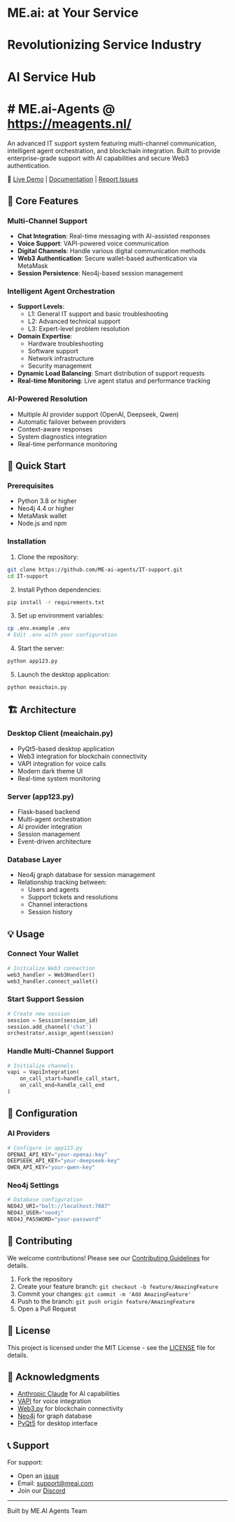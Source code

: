 
# ME.ai: at Your Service
# Revolutionizing Service Industry
# AI Service Hub
# # ME.ai-Agents @ https://meagents.nl/

An advanced IT support system featuring multi-channel communication, intelligent agent orchestration, and blockchain integration. Built to provide enterprise-grade support with AI capabilities and secure Web3 authentication.

🔗 [Live Demo](#) | [Documentation](#) | [Report Issues](https://github.com/ME-ai-agents/IT-support/issues)

## 🌟 Core Features

### Multi-Channel Support
- **Chat Integration**: Real-time messaging with AI-assisted responses
- **Voice Support**: VAPI-powered voice communication
- **Digital Channels**: Handle various digital communication methods
- **Web3 Authentication**: Secure wallet-based authentication via MetaMask
- **Session Persistence**: Neo4j-based session management

### Intelligent Agent Orchestration
- **Support Levels**:
  - L1: General IT support and basic troubleshooting
  - L2: Advanced technical support
  - L3: Expert-level problem resolution
- **Domain Expertise**:
  - Hardware troubleshooting
  - Software support
  - Network infrastructure
  - Security management
- **Dynamic Load Balancing**: Smart distribution of support requests
- **Real-time Monitoring**: Live agent status and performance tracking

### AI-Powered Resolution
- Multiple AI provider support (OpenAI, Deepseek, Qwen)
- Automatic failover between providers
- Context-aware responses
- System diagnostics integration
- Real-time performance monitoring

## 🚀 Quick Start

### Prerequisites
- Python 3.8 or higher
- Neo4j 4.4 or higher
- MetaMask wallet
- Node.js and npm

### Installation

1. Clone the repository:
```bash
git clone https://github.com/ME-ai-agents/IT-support.git
cd IT-support
```

2. Install Python dependencies:
```bash
pip install -r requirements.txt
```

3. Set up environment variables:
```bash
cp .env.example .env
# Edit .env with your configuration
```

4. Start the server:
```bash
python app123.py
```

5. Launch the desktop application:
```bash
python meaichain.py
```

## 🏗️ Architecture

### Desktop Client (meaichain.py)
- PyQt5-based desktop application
- Web3 integration for blockchain connectivity
- VAPI integration for voice calls
- Modern dark theme UI
- Real-time system monitoring

### Server (app123.py)
- Flask-based backend
- Multi-agent orchestration
- AI provider integration
- Session management
- Event-driven architecture

### Database Layer
- Neo4j graph database for session management
- Relationship tracking between:
  - Users and agents
  - Support tickets and resolutions
  - Channel interactions
  - Session history

## 💡 Usage

### Connect Your Wallet
```python
# Initialize Web3 connection
web3_handler = Web3Handler()
web3_handler.connect_wallet()
```

### Start Support Session
```python
# Create new session
session = Session(session_id)
session.add_channel('chat')
orchestrator.assign_agent(session)
```

### Handle Multi-Channel Support
```python
# Initialize channels
vapi = VapiIntegration(
    on_call_start=handle_call_start,
    on_call_end=handle_call_end
)
```

## 🔧 Configuration

### AI Providers
```python
# Configure in app123.py
OPENAI_API_KEY="your-openai-key"
DEEPSEEK_API_KEY="your-deepseek-key"
QWEN_API_KEY="your-qwen-key"
```

### Neo4j Settings
```python
# Database configuration
NEO4J_URI="bolt://localhost:7687"
NEO4J_USER="neo4j"
NEO4J_PASSWORD="your-password"
```

## 🤝 Contributing

We welcome contributions! Please see our [Contributing Guidelines](CONTRIBUTING.md) for details.

1. Fork the repository
2. Create your feature branch: `git checkout -b feature/AmazingFeature`
3. Commit your changes: `git commit -m 'Add AmazingFeature'`
4. Push to the branch: `git push origin feature/AmazingFeature`
5. Open a Pull Request

## 📄 License

This project is licensed under the MIT License - see the [LICENSE](LICENSE) file for details.

## 🙏 Acknowledgments

- [Anthropic Claude](https://www.anthropic.com/claude) for AI capabilities
- [VAPI](https://vapi.ai) for voice integration
- [Web3.py](https://web3py.readthedocs.io/) for blockchain connectivity
- [Neo4j](https://neo4j.com/) for graph database
- [PyQt5](https://www.riverbankcomputing.com/software/pyqt/) for desktop interface

## 📞 Support

For support:
- Open an [issue](https://github.com/ME-ai-agents/IT-support/issues)
- Email: support@meai.com
- Join our [Discord](#)

---
Built by ME.AI Agents Team
